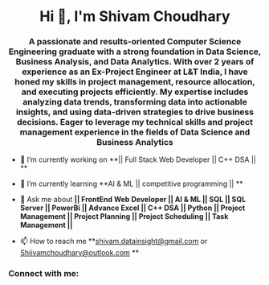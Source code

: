 <h1 align="center">Hi 👋, I'm Shivam Choudhary</h1>
<h3 align="center">A passionate and results-oriented Computer Science Engineering graduate with a strong foundation in Data Science, Business Analysis, and Data Analytics. With over 2 years of experience as an Ex-Project Engineer at L&T India, I have honed my skills in project management, resource allocation, and executing projects efficiently. My expertise includes analyzing data trends, transforming data into actionable insights, and using data-driven strategies to drive business decisions. Eager to leverage my technical skills and project management experience in the fields of Data Science and Business Analytics</h3>

- 🔭 I’m currently working on **|| Full Stack Web Developer || C++ DSA || **

- 🌱 I’m currently learning **AI & ML || competitive programming || **

- 💬 Ask me about **|| FrontEnd Web Developer || AI & ML || SQL || SQL Server || PowerBi || Advance Excel  || C++ DSA || Python || Project Management || Project Planning || Project Scheduling || Task Management ||**

- 📫 How to reach me **shivam.datainsight@gmail.com or Shiivamchoudhary@outlook.com
**

<h3 align="left">Connect with me:</h3>
<p align="left">
</p>

